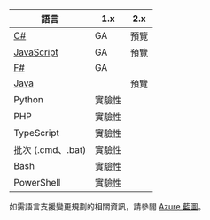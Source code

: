 |語言                                 |1.x         |2.x|
|-----------------------------------------|------------|---|
|[C#](../articles/azure-functions/functions-reference-csharp.md)|GA|預覽|
|[JavaScript](../articles/azure-functions/functions-reference-node.md)|GA|預覽|
|[F#](../articles/azure-functions/functions-reference-fsharp.md)|GA||
|[Java](../articles/azure-functions/functions-reference-java.md)||預覽|
|Python              |實驗性||
|PHP                 |實驗性||
|TypeScript          |實驗性||
|批次 (.cmd、.bat)  |實驗性||
|Bash                |實驗性||
|PowerShell          |實驗性||

如需語言支援變更規劃的相關資訊，請參閱 [Azure 藍圖](https://azure.microsoft.com/roadmap/?tag=functions)。